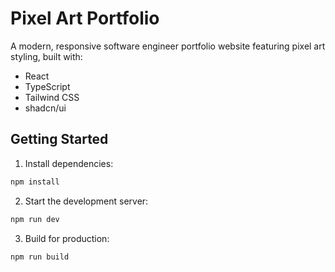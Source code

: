 # Pixel Art Portfolio

A modern, responsive software engineer portfolio website featuring pixel art styling, built with:

- React
- TypeScript
- Tailwind CSS
- shadcn/ui

## Getting Started

1. Install dependencies:
```bash
npm install
```

2. Start the development server:
```bash
npm run dev
```

3. Build for production:
```bash
npm run build
```